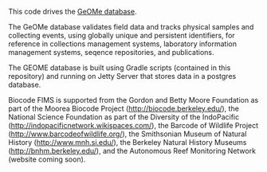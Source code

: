 This code drives the [GeOMe database](http://geome-db.org/).

The GeOMe database validates field data and tracks physical samples and collecting events, using globally unique and persistent identifiers, for reference in collections management systems, laboratory information management systems, seqence repositories, and publications.

The GEOME database is built using Gradle scripts (contained in this repository) and running on Jetty Server that stores data in a postgres database. 

Biocode FIMS is supported from the Gordon and Betty Moore Foundation as part of the Moorea Biocode Project (http://biocode.berkeley.edu/), the National Science Foundation as part of the Diversity of the IndoPacific (http://indopacificnetwork.wikispaces.com/), the Barcode of Wildlife Project (http://www.barcodeofwildlife.org/), the Smithsonian Museum of Natural History (http://www.mnh.si.edu/),  the Berkeley Natural History Museums (http://bnhm.berkeley.edu/), and the Autonomous Reef Monitoring Network (website coming soon).

